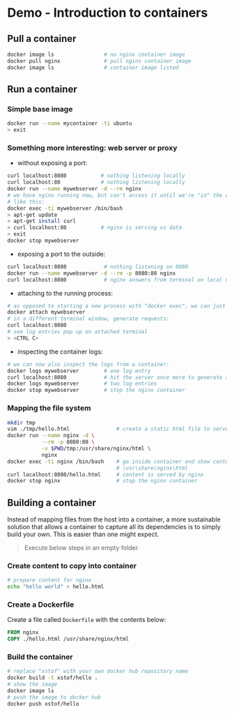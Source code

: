 # Demo - Introduction to containers

## Pull a container

~~~sh
docker image ls                # no nginx container image
docker pull nginx              # pull nginx container image
docker image ls                # container image listed
~~~

## Run a container

### Simple base image

~~~sh
docker run --name mycontainer -ti ubuntu
> exit
~~~

### Something more interesting: web server or proxy

- without exposing a port:

~~~sh
curl localhost:8080           # nothing listening locally
curl localhost:80             # nothing listening locally
docker run --name mywebserver -d --rm nginx
# we have nginx running now, but can't access it until we're "in" the container:
# like this:
docker exec -ti mywebserver /bin/bash
> apt-get update
> apt-get install curl
> curl localhost:80           # nginx is serving us data
> exit
docker stop mywebserver
~~~

- exposing a port to the outside:

~~~sh
curl localhost:8080            # nothing listening on 8080
docker run --name mywebserver -d --rm -p 8080:80 nginx
curl localhost:8080            # nginx answers from terminal on local machine
~~~

- attaching to the running process:

~~~sh
# as opposed to starting a new process with "docker exec", we can just attach also:
docker attach mywebserver
# in a different terminal window, generate requests:
curl localhost:8080
# see log entries pop up on attached terminal
> <CTRL C>
~~~

- inspecting the container logs:

~~~sh
# we can now also inspect the logs from a container:
docker logs mywebserver        # one log entry
curl localhost:8080            # hit the server once more to generate another log entry
docker logs mywebserver        # two log entries
docker stop mywebserver        # stop the nginx container
~~~

### Mapping the file system

~~~sh
mkdir tmp                      
vim ./tmp/hello.html               # create a static html file to serve from nginx
docker run --name nginx -d \
           --rm -p 8080:80 \
           -v $PWD/tmp:/usr/share/nginx/html \
           nginx
docker exec -ti nginx /bin/bash    # go inside container and show content of 
                                   # \usr\share\nginx\html
curl localhost:8080/hello.html     # content is served by nginx
docker stop nginx                  # stop the nginx container
~~~

## Building a container

Instead of mapping files from the host into a container, a more sustainable solution that allows a container to capture all its dependencies is to simply build your own.  This is easier than one might expect.

> Execute below steps in an empty folder.

### Create content to copy into container

~~~sh
# prepare content for nginx
echo "hello world" > hello.html
~~~

### Create a Dockerfile

Create a file called `Dockerfile` with the contents below:

~~~dockerfile
FROM nginx
COPY ./hello.html /usr/share/nginx/html
~~~

### Build the container

~~~sh
# replace "xstof" with your own docker hub repository name
docker build -t xstof/hello .
# show the image
docker image ls
# push the image to docker hub
docker push xstof/hello
~~~